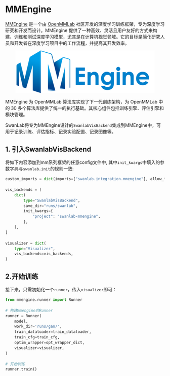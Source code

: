 # MMEngine

[MMEngine](https://github.com/open-mmlab/mmengine) 是一个由 [OpenMMLab](https://openmmlab.com/) 社区开发的深度学习训练框架，专为深度学习研究和开发而设计。MMEngine 提供了一种高效、灵活且用户友好的方式来构建、训练和测试深度学习模型，尤其是在计算机视觉领域。它的目标是简化研究人员和开发者在深度学习项目中的工作流程，并提高其开发效率。

<div align="center">
<img src="/assets/integration-mmengine.jpeg" width=440>
</div>

MMEngine 为 OpenMMLab 算法库实现了下一代训练架构，为 OpenMMLab 中的 30 多个算法库提供了统一的执行基础。其核心组件包括训练引擎、评估引擎和模块管理。

SwanLab将专为MMEngine设计的`SwanlabVisBackend`集成到MMEngine中，可用于记录训练、评估指标、记录实验配置、记录图像等。

## 1. 引入SwanlabVisBackend

将如下内容添加到mm系列框架的任意config文件中, 其中`init_kwargs`中填入的参数字典与`swanlab.init`的规则一致:

```python
custom_imports = dict(imports=["swanlab.integration.mmengine"], allow_failed_imports=False)

vis_backends = [
    dict(
        type="SwanlabVisBackend",
        save_dir="runs/swanlab",
        init_kwargs={
            "project": "swanlab-mmengine",
        },
    ),
]

visualizer = dict(
    type="Visualizer",
    vis_backends=vis_backends,
)
```

## 2.开始训练

接下来，只需初始化一个`runner`，传入`visualizer`即可：

```python (10)
from mmengine.runner import Runner

# 构建mmengine的Runner
runner = Runner(
    model,
    work_dir='runs/gan/',
    train_dataloader=train_dataloader,
    train_cfg=train_cfg,
    optim_wrapper=opt_wrapper_dict,
    visualizer=visualizer,
)

# 开始训练
runner.train()
```